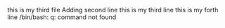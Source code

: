 this is my third file
Adding second line 
this is my third line
this is my forth line
/bin/bash: q: command not found
